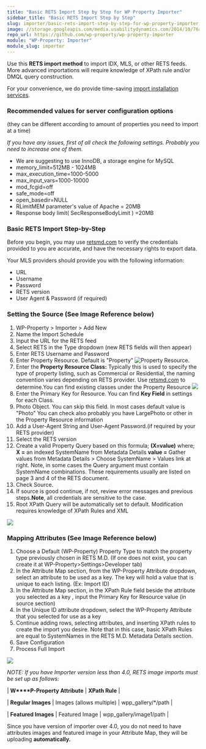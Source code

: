 ```yaml
---
title: "Basic RETS Import Step by Step for WP Property Importer"
sidebar_title: "Basic RETS Import Step by Step"
slug: importer/basic-rets-import-step-by-step-for-wp-property-importer
image: //storage.googleapis.com/media.usabilitydynamics.com/2014/10/76a8eb10-wpproperty-extension-importer-icon-300x300.png
repo_url: https://github.com/wp-property/wp-property-importer
module: "WP-Property: Importer"
module_slug: importer
---
```


Use this **RETS import method** to import IDX, MLS, or other RETS feeds. More advanced importations will require knowledge of XPath rule and/or DMQL query construction.

For your convenience, we do provide time-saving [import installation services](https://github.com/wp-property/wp-property-importer/wiki/XML-&-RETS-Setup-Services). 

### Recommended values for server configuration options

(they can be different according to amount of properties you need to import at a time)  

_If you have any issues, first of all check the following settings. Probably you need to increase one of them._

*   We are suggesting to use InnoDB, a storage engine for MySQL
*   memory_limit=512MB - 1024MB
*   max_execution_time=1000-5000
*   max_input_vars=1000-10000
*   mod_fcgid=off
*   safe_mode=off
*   open_basedir=NULL
*   RLimitMEM parameter's value of Apache = 20MB
*   Response body limit( SecResponseBodyLimit ) =20MB

### Basic RETS Import Step-by-Step

Before you begin, you may use [retsmd.com](http://retsmd.com/) to verify the credentials provided to you are accurate, and have the necessary rights to export data.

Your MLS providers should provide you with the following information:

*   URL
*   Username
*   Password
*   RETS version
*   User Agent & Password (if required)

### Setting the Source (See Image Reference below)

1.  WP-Property > Importer > Add New
2.  Name the Import Schedule
3.  Input the URL for the RETS feed
4.  Select RETS in the Type dropdown (new RETS fields will then appear)
5.  Enter RETS Username and Password
6.  Enter Property Resource. Default is "Property" ![Property Resource.](https://storage.googleapis.com/media.usabilitydynamics.com/2012/04/eebad997-rets-class-settings.png "Property Resource")
7.  Enter the  **Property Resource Class:** Typically this is used to specify the type of property listing, such as Commercial or Residential, the naming convention varies depending on RETS provider. Use [retsmd.com](http://retsmd.com/) to determine.You can find existing classes under the Property Resource ![](https://storage.googleapis.com/media.usabilitydynamics.com/2012/04/ad8112bb-rets-key-setting.png)
8.  Enter the Primary Key for Resource. You can find **Key Field** in settings for each Class. 
9.  Photo Object. You can skip this field. In most cases default value is "Photo" You can check also probably you have LargePhoto or other in the Property Resource information
10.  Add a User-Agent String and User-Agent Password.(if required by your RETS provider)
11.  Select the RETS version
12.  Create a valid Property Query based on this formula; **(X=value)** where; **X =** an indexed SystemName from Metadata Details **value =** Gather values from Metadata Details > Choose SystemName > Values link  at  right. Note,  in some cases the Query argument must contain SystemName combinations. These requirements usually are listed on page 3 and 4 of the RETS document.
13.  Check Source.
14.  If source is good continue, if not, review error messages and previous steps.**Note**, all credentials are sensitive to the case.
15.  Root XPath Query will be automatically set to default. Modification requires knowledge of XPath Rules and XML

![](https://storage.googleapis.com/media.usabilitydynamics.com/2012/04/9e74f836-rets-settings.png)

### Mapping Attributes (See Image Reference below)

1.  Choose a Default (WP-Property) Property Type to match the property type previously chosen in RETS M.D. (If one does not exist, you can create it at WP-Property>Settings>Developer tab)
2.  In the Attribute Map section, from the WP-Property Attribute dropdown, select an attribute to be used as a key. The key will hold a value that is unique to each listing. (Ex: Import ID)
3.  In the Attribute Map section, in the XPath Rule field beside the attribute you selected as a key , input the Primary Key for Resource value (in source section)
4.  In the Unique ID attribute dropdown, select the WP-Property Attribute that you selected for use as a key
5.  Continue adding rows, selecting attributes, and inserting XPath rules to create the import you desire. Note that in this case, basic XPath Rules are equal to SystemNames in the RETS M.D. Metadata Details section. 
6.  Save Configuration
7.  Process Full Import

![](https://storage.googleapis.com/media.usabilitydynamics.com/2012/04/map_attributes_rets.png)

_NOTE:  If you have Importer version less than 4.0, RETS image imports must be set up as follows:_

| **W****P-Property Attribute** | **XPath Rule** |

| **Regular Images** | Images (allows multiple) | wpp_gallery/*/path |

| **Featured Images** | Featured Image | wpp_gallery/image1/path |

Since you have version of importer over 4.0, you do not need to have attributes images and featured image in your Attribute Map, they will be uploading **automatically.**


